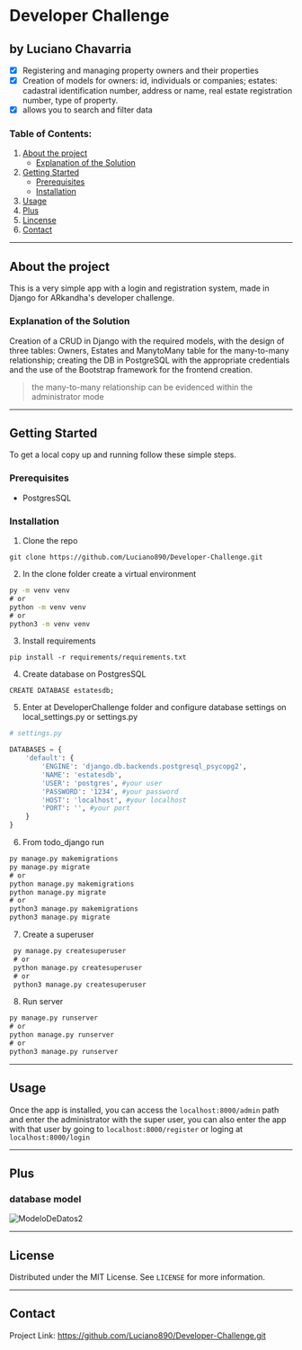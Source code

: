 # Developer Challenge

## by Luciano Chavarria

* [x] Registering and managing property owners and their properties
* [x] Creation of models for owners: id, individuals or companies; estates: cadastral identification number, address or name, real estate registration number, type of property.
* [x] allows you to search and filter data

### Table of Contents:

1. [About the project](#About-the-project)
    - [Explanation of the Solution](#Explanation-of-the-Solution)
2. [Getting Started](#Getting-Started)
    - [Prerequisites](#Prerequisites)
    - [Installation](#Installation)
3. [Usage](#Usage)
4. [Plus](#Plus)
5. [Lincense](#Lincense)
6. [Contact](#Contact)

---

## About the project

This is a very simple app with a login and registration system, made in Django for ARkandha's developer challenge.

### Explanation of the Solution

Creation of a CRUD in Django with the required models, with the design of three tables: Owners, Estates and ManytoMany table for the many-to-many relationship; creating the DB in PostgreSQL with the appropriate credentials and the use of the Bootstrap framework for the frontend creation.

> the many-to-many relationship can be evidenced within the administrator mode

---

## Getting Started

To get a local copy up and running follow these simple steps.

### Prerequisites

* PostgresSQL

### Installation

1. Clone the repo

`git clone https://github.com/Luciano890/Developer-Challenge.git`

2. In the clone folder create a virtual environment

```cmd
py -m venv venv
# or
python -m venv venv
# or
python3 -m venv venv
```

3. Install requirements

`pip install -r requirements/requirements.txt`

4. Create database on PostgresSQL

`CREATE DATABASE estatesdb;`

5. Enter at DeveloperChallenge folder and configure database settings on local_settings.py or settings.py

```python
# settings.py

DATABASES = {
    'default': {
        'ENGINE': 'django.db.backends.postgresql_psycopg2',
        'NAME': 'estatesdb',
        'USER': 'postgres', #your user
        'PASSWORD': '1234', #your password
        'HOST': 'localhost', #your localhost
        'PORT': '', #your port
    }
}
```

6. From todo_django run

```cmd
py manage.py makemigrations
py manage.py migrate
# or
python manage.py makemigrations
python manage.py migrate
# or
python3 manage.py makemigrations
python3 manage.py migrate
```

7. Create a superuser

```cmd
 py manage.py createsuperuser
 # or
 python manage.py createsuperuser
 # or
 python3 manage.py createsuperuser
```

8. Run server

```cmd
py manage.py runserver
# or
python manage.py runserver
# or
python3 manage.py runserver
```
---

## Usage

Once the app is installed, you can access the `localhost:8000/admin` path and enter the administrator with the super user, you can also enter the app with that user by going to `localhost:8000/register` or loging at `localhost:8000/login`

---

## Plus

### database model

![ModeloDeDatos2](https://user-images.githubusercontent.com/62488915/133726166-4b67d3bf-6686-4bdb-b20e-babf35275c38.png)

---

## License

Distributed under the MIT License. See `LICENSE` for more information.

---

## Contact

Project Link: https://github.com/Luciano890/Developer-Challenge.git
